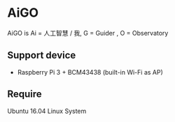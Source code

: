 # AiGO
AiGO is Ai = 人工智慧 / 我, G = Guider , O = Observatory

## Support device

* Raspberry Pi 3 + BCM43438 (built-in Wi-Fi as AP)

## Require

Ubuntu 16.04 Linux System
